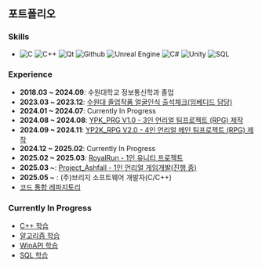 ## 포트폴리오

### **Skills**
- ![C](https://img.shields.io/badge/-C-A8B9CC?logo=c&logoColor=white)
![C++](https://img.shields.io/badge/-C%2B%2B-00599C?logo=cplusplus&logoColor=white)
![Qt](https://img.shields.io/badge/-Qt-41CD52?logo=qt&logoColor=white)
![Github](https://img.shields.io/badge/-Github-24292f?logo=github&logoColor=white)
![Unreal Engine](https://img.shields.io/badge/-Unreal%20Engine-003D60?logo=unrealengine&logoColor=white)
![C#](https://img.shields.io/badge/-C%23-239120?logo=csharp&logoColor=white)
![Unity](https://img.shields.io/badge/-Unity-100000?logo=unity&logoColor=white)
![SQL](https://img.shields.io/badge/-SQL-00618A?logo=sqlite&logoColor=white)


### **Experience**
- **2018.03 ~ 2024.09**: 수원대학교 정보통신학과 졸업
- **2023.03 ~ 2023.12**: [수원대 졸업작품 얼굴인식 출석체크(임베디드 담당)](https://github.com/kht9544/FaceRecongnition)
- **2024.01 ~ 2024.07**: Currently In Progress
- **2024.08 ~ 2024.08**: [YPK_PRG V1.0 - 3인 언리얼 팀프로젝트 (RPG) 제작](https://github.com/kht9544/YPK_TeamProject)
- **2024.09 ~ 2024.11**: [YP2K_RPG V2.0 - 4인 언리얼 메인 팀프로젝트 (RPG) 제작](https://github.com/kht9544/YP2K_MainProject)
- **2024.12 ~ 2025.02**: Currently In Progress
- **2025.02 ~ 2025.03**: [RoyalRun - 1인 유니티 프로젝트 ](https://github.com/kht9544/Royal_Run)
- **2025.03 ~**: [Project_Ashfall - 1인 언리얼 게임개발(진행 중)](https://github.com/kht9544/Project_Ashfall)
- **2025.05 ~**        : (주)브리지 소프트웨어 개발자(C/C++)
- [코드 통합 레파지토리](https://github.com/kht9544/2024.5.30Unreal_kht)

### **Currently In Progress**
- [C++ 학습](https://github.com/kht9544/Cplusplus_Study)
- [알고리즘 학습](https://github.com/kht9544/Algorithm)
- [WinAPI 학습](https://github.com/kht9544/WINAPI)
- [SQL 학습](https://github.com/kht9544/DataBase)
